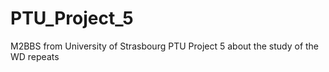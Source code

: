 # PTU_Project_5
M2BBS from University of Strasbourg PTU Project 5 about the study of the WD repeats
